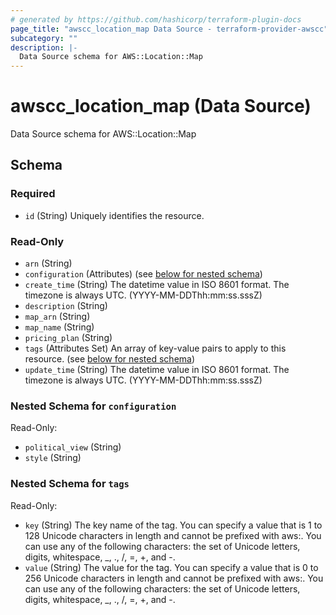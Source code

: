 ```yaml
---
# generated by https://github.com/hashicorp/terraform-plugin-docs
page_title: "awscc_location_map Data Source - terraform-provider-awscc"
subcategory: ""
description: |-
  Data Source schema for AWS::Location::Map
---
```


# awscc_location_map (Data Source)

Data Source schema for AWS::Location::Map



<!-- schema generated by tfplugindocs -->
## Schema

### Required

- `id` (String) Uniquely identifies the resource.

### Read-Only

- `arn` (String)
- `configuration` (Attributes) (see [below for nested schema](#nestedatt--configuration))
- `create_time` (String) The datetime value in ISO 8601 format. The timezone is always UTC. (YYYY-MM-DDThh:mm:ss.sssZ)
- `description` (String)
- `map_arn` (String)
- `map_name` (String)
- `pricing_plan` (String)
- `tags` (Attributes Set) An array of key-value pairs to apply to this resource. (see [below for nested schema](#nestedatt--tags))
- `update_time` (String) The datetime value in ISO 8601 format. The timezone is always UTC. (YYYY-MM-DDThh:mm:ss.sssZ)

<a id="nestedatt--configuration"></a>
### Nested Schema for `configuration`

Read-Only:

- `political_view` (String)
- `style` (String)


<a id="nestedatt--tags"></a>
### Nested Schema for `tags`

Read-Only:

- `key` (String) The key name of the tag. You can specify a value that is 1 to 128 Unicode characters in length and cannot be prefixed with aws:. You can use any of the following characters: the set of Unicode letters, digits, whitespace, _, ., /, =, +, and -.
- `value` (String) The value for the tag. You can specify a value that is 0 to 256 Unicode characters in length and cannot be prefixed with aws:. You can use any of the following characters: the set of Unicode letters, digits, whitespace, _, ., /, =, +, and -.
